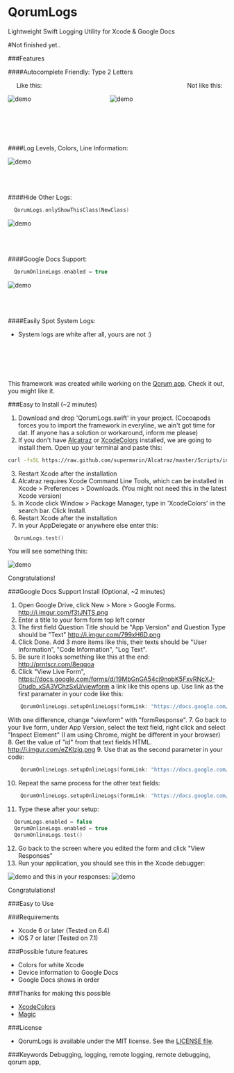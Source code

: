 # QorumLogs
Lightweight Swift Logging Utility for Xcode & Google Docs

#Not finished yet..

###Features

####Autocomplete Friendly: Type 2 Letters

&nbsp;&nbsp;&nbsp;&nbsp;&nbsp;Like this: &nbsp;&nbsp;&nbsp;&nbsp;&nbsp;&nbsp;&nbsp;&nbsp;&nbsp;&nbsp;&nbsp;&nbsp;&nbsp;&nbsp;&nbsp;&nbsp;&nbsp;&nbsp;&nbsp;&nbsp;&nbsp;&nbsp;&nbsp;&nbsp;&nbsp;&nbsp;&nbsp;&nbsp;&nbsp;&nbsp;&nbsp;&nbsp;&nbsp;&nbsp;&nbsp;&nbsp;&nbsp;&nbsp;&nbsp;&nbsp;&nbsp;&nbsp;&nbsp;&nbsp;&nbsp;&nbsp;&nbsp;&nbsp;&nbsp;&nbsp;&nbsp;&nbsp;&nbsp;&nbsp;&nbsp;&nbsp;&nbsp;&nbsp;&nbsp;&nbsp;&nbsp;&nbsp;&nbsp;&nbsp;&nbsp;&nbsp;&nbsp;&nbsp;&nbsp;&nbsp;&nbsp;&nbsp;&nbsp;&nbsp;&nbsp;&nbsp;&nbsp;&nbsp;&nbsp;&nbsp;&nbsp;&nbsp;&nbsp; Not like this:

![demo](http://i.imgur.com/XEqB5Tg.gif)&nbsp;&nbsp;&nbsp;&nbsp;&nbsp;&nbsp;&nbsp;&nbsp;&nbsp;&nbsp;&nbsp;&nbsp;&nbsp;&nbsp;&nbsp;&nbsp;&nbsp;&nbsp;&nbsp;&nbsp;&nbsp;&nbsp;&nbsp;&nbsp;&nbsp;&nbsp;&nbsp;&nbsp;&nbsp;&nbsp;&nbsp;&nbsp;&nbsp;&nbsp;&nbsp;&nbsp;&nbsp;&nbsp;&nbsp;&nbsp;&nbsp;&nbsp;&nbsp;&nbsp;&nbsp;&nbsp;![demo](http://i.imgur.com/8x5T0mx.gif)

</br></br></br></br>

####Log Levels, Colors, Line Information:

![demo](http://i.imgur.com/UNarzUa.png)
</br></br></br></br>

####Hide Other Logs:
```swift
  QorumLogs.onlyShowThisClass(NewClass)
```

![demo](http://i.imgur.com/TbhTK1v.png)
</br></br></br></br>

####Google Docs Support:
```swift
  QorumOnlineLogs.enabled = true
```
![demo](http://i.imgur.com/TtYAHfW.png)
</br></br></br></br>

####Easily Spot System Logs:

- System logs are white after all, yours are not :)

</br></br></br></br>

This framework was created while working on the [Qorum app](http://www.joinqorum.com/). Check it out, you might like it.

###Easy to Install (~2 minutes)

1. Download and drop 'QorumLogs.swift' in your project. (Cocoapods forces you to import the framework in everyline, we ain't got time for dat. If anyone has a solution or workaround, inform me please)
2. If you don't have [Alcatraz](https://github.com/supermarin/Alcatraz) or [XcodeColors](https://github.com/robbiehanson/XcodeColors) installed, we are going to install them.
Open up your terminal and paste this:
``` bash
curl -fsSL https://raw.github.com/supermarin/Alcatraz/master/Scripts/install.sh | sh
```
3. Restart Xcode after the installation
4. Alcatraz requires Xcode Command Line Tools, which can be installed in Xcode > Preferences > Downloads. (You might not need this in the latest Xcode version)
5. In Xcode click Window > Package Manager, type in 'XcodeColors' in the search bar. Click Install.
6. Restart Xcode after the installation
7. In your AppDelegate or anywhere else enter this:
```swift
  QorumLogs.test()
```
You will see something this:

![demo](http://i.imgur.com/xMRrgv2.png)

Congratulations!

###Google Docs Support Install (Optional, ~2 minutes)

1. Open Google Drive, click New > More > Google Forms. http://i.imgur.com/f3tJNTS.png
2. Enter a title to your form form top left corner
3. The first field Question Title should be "App Version" and Question Type should be "Text" http://i.imgur.com/799xH6D.png
4. Click Done. Add 3 more items like this, their texts should be "User Information", "Code Information", "Log Text". 
5. Be sure it looks something like this at the end: http://prntscr.com/8eqqoa
6. Click "View Live Form", https://docs.google.com/forms/d/19MbGnGA54cj9nobK5FxvRNcXJ-Gtudb_xSA3VChzSxU/viewform a link like this opens up. Use link as the first paramater in your code like this:
```swift
    QorumOnlineLogs.setupOnlineLogs(formLink: "https://docs.google.com/forms/d/19MbGnGA54cj9nobK5FxvRNcXJ-Gtudb_xSA3VChzSxU/formResponse", versionField: <#String#>, userInfoField: <#String#>, methodInfoField: <#String#>, textField: <#String#>)
```
With one difference, change "viewform" with "formResponse".
7. Go back to your live form, under App Version, select the text field, right click and select "Inspect Element" (I am using Chrome, might be different in your browser) 
8. Get the value of "id" from that text fields HTML. http://i.imgur.com/eZKlzjq.png
9. Use that as the second parameter in your code:
```swift
    QorumOnlineLogs.setupOnlineLogs(formLink: "https://docs.google.com/forms/d/19MbGnGA54cj9nobK5FxvRNcXJ-Gtudb_xSA3VChzSxU/formResponse", versionField: "entry_631576183", userInfoField: <#String#>, methodInfoField: <#String#>, textField: <#String#>)
```
10. Repeat the same process for the other text fields:
```swift
    QorumOnlineLogs.setupOnlineLogs(formLink: "https://docs.google.com/forms/d/19MbGnGA54cj9nobK5FxvRNcXJ-Gtudb_xSA3VChzSxU/formResponse", versionField: "entry_631576183", userInfoField: "entry_922538006", methodInfoField: "entry_836974774", textField: "entry_526236259")
```
11. Type these after your setup:
```swift
  QorumLogs.enabled = false
  QorumOnlineLogs.enabled = true
  QorumOnlineLogs.test()
```
12. Go back to the screen where you edited the form and click "View Responses"
13. Run your application, you should see this in the Xcode debugger:

![demo](http://prntscr.com/8eqxpj)
and this in your responses:
![demo](http://i.imgur.com/LJmc13G.png)

Congratulations!

###Easy to Use

###Requirements

- Xcode 6 or later (Tested on 6.4)
- iOS 7 or later (Tested on 7.1)

###Possible future features

- Colors for white Xcode
- Device information to Google Docs
- Google Docs shows in order

###Thanks for making this possible
- [XcodeColors](https://github.com/robbiehanson/XcodeColors)
- [Magic](https://github.com/ArtSabintsev/Magic)


###License
- QorumLogs is available under the MIT license. See the [LICENSE file](https://github.com/goktugyil/QorumLogs/blob/master/LICENSE).

###Keywords
Debugging, logging, remote logging, remote debugging, qorum app,  


